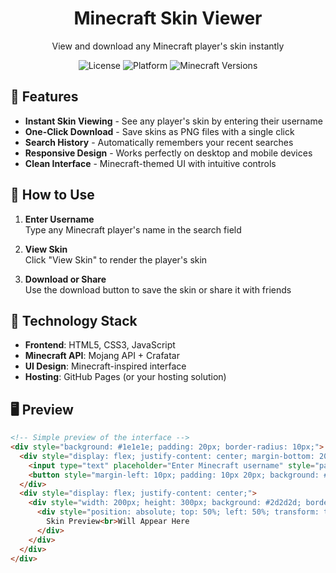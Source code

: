 <p align="center">
  <h1 align="center">Minecraft Skin Viewer</h1>
  <p align="center">View and download any Minecraft player's skin instantly</p>
  <p align="center">
    <img src="https://img.shields.io/badge/License-MIT-green.svg" alt="License">
    <img src="https://img.shields.io/badge/Platform-Web-brightgreen" alt="Platform">
    <img src="https://img.shields.io/badge/Minecraft-All_Versions-blue" alt="Minecraft Versions">
  </p>
</p>

## 🌟 Features

- **Instant Skin Viewing** - See any player's skin by entering their username
- **One-Click Download** - Save skins as PNG files with a single click
- **Search History** - Automatically remembers your recent searches
- **Responsive Design** - Works perfectly on desktop and mobile devices
- **Clean Interface** - Minecraft-themed UI with intuitive controls

## 🚀 How to Use

1. **Enter Username**  
   Type any Minecraft player's name in the search field
   
2. **View Skin**  
   Click "View Skin" to render the player's skin

3. **Download or Share**  
   Use the download button to save the skin or share it with friends

## 🧰 Technology Stack

- **Frontend**: HTML5, CSS3, JavaScript
- **Minecraft API**: Mojang API + Crafatar
- **UI Design**: Minecraft-inspired interface
- **Hosting**: GitHub Pages (or your hosting solution)

## 🖥️ Preview

```html
<!-- Simple preview of the interface -->
<div style="background: #1e1e1e; padding: 20px; border-radius: 10px;">
  <div style="display: flex; justify-content: center; margin-bottom: 20px;">
    <input type="text" placeholder="Enter Minecraft username" style="padding: 10px; width: 300px; border: 2px solid #5b9c64; background: #2d2d2d; color: white;">
    <button style="margin-left: 10px; padding: 10px 20px; background: #5b9c64; color: white; border: none; cursor: pointer;">View Skin</button>
  </div>
  <div style="display: flex; justify-content: center;">
    <div style="width: 200px; height: 300px; background: #2d2d2d; border: 2px solid #5b9c64; position: relative;">
      <div style="position: absolute; top: 50%; left: 50%; transform: translate(-50%, -50%); color: #888; text-align: center;">
        Skin Preview<br>Will Appear Here
      </div>
    </div>
  </div>
</div>
